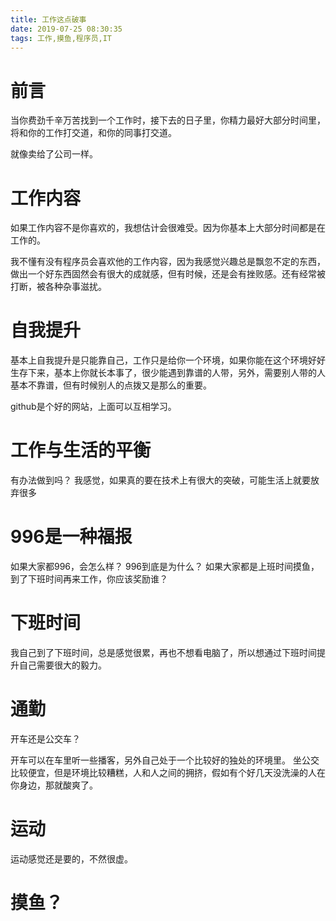 ```yaml
---
title: 工作这点破事
date: 2019-07-25 08:30:35
tags: 工作,摸鱼,程序员,IT
---
```


# 前言
当你费劲千辛万苦找到一个工作时，接下去的日子里，你精力最好大部分时间里，将和你的工作打交道，和你的同事打交道。

就像卖给了公司一样。


# 工作内容
如果工作内容不是你喜欢的，我想估计会很难受。因为你基本上大部分时间都是在工作的。

我不懂有没有程序员会喜欢他的工作内容，因为我感觉兴趣总是飘忽不定的东西，做出一个好东西固然会有很大的成就感，但有时候，还是会有挫败感。还有经常被打断，被各种杂事滋扰。


# 自我提升

基本上自我提升是只能靠自己，工作只是给你一个环境，如果你能在这个环境好好生存下来，基本上你就长本事了，很少能遇到靠谱的人带，另外，需要别人带的人基本不靠谱，但有时候别人的点拨又是那么的重要。

github是个好的网站，上面可以互相学习。


# 工作与生活的平衡
有办法做到吗？
我感觉，如果真的要在技术上有很大的突破，可能生活上就要放弃很多


# 996是一种福报
如果大家都996，会怎么样？
996到底是为什么？
如果大家都是上班时间摸鱼，到了下班时间再来工作，你应该奖励谁？

# 下班时间
我自己到了下班时间，总是感觉很累，再也不想看电脑了，所以想通过下班时间提升自己需要很大的毅力。


# 通勤
开车还是公交车？

开车可以在车里听一些播客，另外自己处于一个比较好的独处的环境里。
坐公交比较便宜，但是环境比较糟糕，人和人之间的拥挤，假如有个好几天没洗澡的人在你身边，那就酸爽了。


# 运动
运动感觉还是要的，不然很虚。



# 摸鱼？